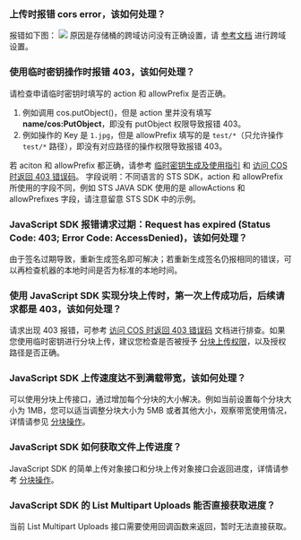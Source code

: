 ### 上传时报错 cors error，该如何处理？

报错如下图：
![](https://qcloudimg.tencent-cloud.cn/raw/47bdd8a90f724d577a60f7b8dcb894e4.png)
原因是存储桶的跨域访问没有正确设置，请 [参考文档](https://intl.cloud.tencent.com/document/product/436/11488) 进行跨域设置。

### 使用临时密钥操作时报错 403，该如何处理？

请检查申请临时密钥时填写的 action 和 allowPrefix 是否正确。

1. 例如调用 cos.putObject()，但是 action 里并没有填写**name/cos:PutObject**，即没有 putObject 权限导致报错 403。
2. 例如操作的 Key 是 `1.jpg`，但是 allowPrefix 填写的是 `test/*`（只允许操作 `test/*` 路径），即没有对应路径的操作权限导致报错 403。

若 aciton 和 allowPrefix 都正确，请参考 [临时密钥生成及使用指引](https://intl.cloud.tencent.com/document/product/436/14048) 和 [访问 COS 时返回 403 错误码](https://intl.cloud.tencent.com/document/product/436/40105)。
字段说明：不同语言的 STS SDK，action 和 allowPrefix 所使用的字段不同，例如 STS JAVA SDK 使用的是 allowActions 和 allowPrefixes 字段，请注意留意 STS SDK 中的示例。

### JavaScript SDK 报错请求过期：Request has expired (Status Code: 403; Error Code: AccessDenied)，该如何处理？

由于签名过期导致，重新生成签名即可解决；若重新生成签名仍报相同的错误，可以再检查机器的本地时间是否为标准的本地时间。

### 使用 JavaScript SDK 实现分块上传时，第一次上传成功后，后续请求都是 403，该如何处理？

请求出现 403 报错，可参考 [访问 COS 时返回 403 错误码](https://intl.cloud.tencent.com/document/product/436/40105) 文档进行排查。如果您使用临时密钥进行分块上传，建议您检查是否被授予 [分块上传权限](https://intl.cloud.tencent.com/document/product/436/30580)，以及授权路径是否正确。

### JavaScript SDK 上传速度达不到满载带宽，该如何处理？

可以使用分块上传接口，通过增加每个分块的大小解决。例如当前设置每个分块大小为 1MB，您可以适当调整分块大小为 5MB 或者其他大小，观察带宽使用情况，详情请参见 [分块操作](https://intl.cloud.tencent.com/document/product/436/43861)。

### JavaScript SDK 如何获取文件上传进度？

JavaScript SDK 的简单上传对象接口和分块上传对象接口会返回进度，详情请参考 [分块操作](https://intl.cloud.tencent.com/document/product/436/43861)。

### JavaScript SDK 的 List Multipart Uploads 能否直接获取进度？

当前 List Multipart Uploads 接口需要使用回调函数来返回，暂时无法直接获取。
